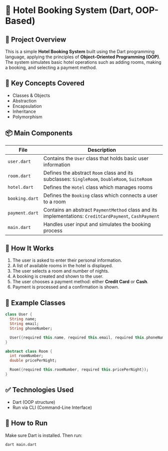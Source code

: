 # 🏨 Hotel Booking System (Dart, OOP-Based)

## 📌 Project Overview
This is a simple **Hotel Booking System** built using the Dart programming language, applying the principles of **Object-Oriented Programming (OOP)**.  
The system simulates basic hotel operations such as adding rooms, making a booking, and selecting a payment method.

## 🧱 Key Concepts Covered

- Classes & Objects
- Abstraction
- Encapsulation
- Inheritance
- Polymorphism

## 📦 Main Components

| File           | Description                                                                 |
|----------------|-----------------------------------------------------------------------------|
| `user.dart`    | Contains the `User` class that holds basic user information                |
| `room.dart`    | Defines the abstract `Room` class and its subclasses: `SingleRoom`, `DoubleRoom`, `SuiteRoom` |
| `hotel.dart`   | Defines the `Hotel` class which manages rooms                               |
| `booking.dart` | Defines the `Booking` class which connects a user to a room                 |
| `payment.dart` | Contains an abstract `PaymentMethod` class and its implementations: `CreditCardPayment`, `CashPayment` |
| `main.dart`    | Handles user input and simulates the booking process                        |

## 🔄 How It Works

1. The user is asked to enter their personal information.
2. A list of available rooms in the hotel is displayed.
3. The user selects a room and number of nights.
4. A booking is created and shown to the user.
5. The user chooses a payment method: either **Credit Card** or **Cash**.
6. Payment is processed and a confirmation is shown.

## 🧪 Example Classes

```dart
class User {
  String name;
  String email;
  String phoneNumber;

  User({required this.name, required this.email, required this.phoneNumber});
}
```

```dart
abstract class Room {
  int roomNumber;
  double pricePerNight;

  Room({required this.roomNumber, required this.pricePerNight});
}
```

## ✅ Technologies Used
- Dart (OOP structure)
- Run via CLI (Command-Line Interface)

## 🔧 How to Run

Make sure Dart is installed. Then run:

```bash
dart main.dart
```
